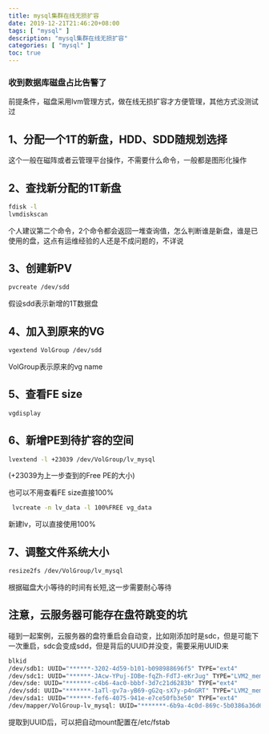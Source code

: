 ```yaml
---
title: mysql集群在线无损扩容
date: 2019-12-21T21:46:20+08:00
tags: [ "mysql" ]
description: "mysql集群在线无损扩容"
categories: [ "mysql" ]
toc: true
---
```


### 收到数据库磁盘占比告警了
前提条件，磁盘采用lvm管理方式，做在线无损扩容才方便管理，其他方式没测试过

## 1、分配一个1T的新盘，HDD、SDD随规划选择
这个一般在磁阵或者云管理平台操作，不需要什么命令，一般都是图形化操作

## 2、查找新分配的1T新盘
```bash
fdisk -l     
lvmdiskscan
```
个人建议第二个命令，2个命令都会返回一堆查询值，怎么判断谁是新盘，谁是已使用的盘，这点有运维经验的人还是不成问题的，不详说

## 3、创建新PV
```bash
pvcreate /dev/sdd 
```
假设sdd表示新增的1T数据盘

## 4、加入到原来的VG
```bash
vgextend VolGroup /dev/sdd 
```
VolGroup表示原来的vg name

## 5、查看FE size
```bash
vgdisplay
```

## 6、新增PE到待扩容的空间
```bash
lvextend -l +23039 /dev/VolGroup/lv_mysql
```
(+23039为上一步查到的Free PE的大小)

也可以不用查看FE size直接100%
```bash
 lvcreate -n lv_data -l 100%FREE vg_data
```
新建lv，可以直接使用100%

## 7、调整文件系统大小
```bash
resize2fs /dev/VolGroup/lv_mysql 
```
根据磁盘大小等待的时间有长短,这一步需要耐心等待

## 注意，云服务器可能存在盘符跳变的坑
碰到一起案例，云服务器的盘符重启会自动变，比如刚添加时是sdc，但是可能下一次重启，sdc会变成sdd，但是背后的UUID并没变，需要采用UUID来
```bash
blkid
/dev/sdb1: UUID="******-3202-4d59-b101-b098988696f5" TYPE="ext4" 
/dev/sdc1: UUID="******-JAcw-YPuj-IOBe-fqZh-FdTJ-eKrJug" TYPE="LVM2_member" 
/dev/sde: UUID="*******-c4b6-4ac0-bbbf-3d7c21d6283b" TYPE="ext4" 
/dev/sdd: UUID="*******-1aTl-gv7a-yB69-gG2q-sX7y-p4nGRT" TYPE="LVM2_member" 
/dev/sda1: UUID="******-fef6-4075-941e-e7ce50fb3e50" TYPE="ext4" 
/dev/mapper/VolGroup-lv_mysql: UUID="*******-6b9a-4c0d-869c-5b0386a36d61" TYPE="ext4" 
```
提取到UUID后，可以把自动mount配置在/etc/fstab